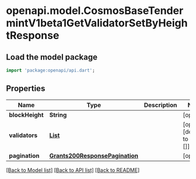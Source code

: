 # openapi.model.CosmosBaseTendermintV1beta1GetValidatorSetByHeightResponse

## Load the model package
```dart
import 'package:openapi/api.dart';
```

## Properties
Name | Type | Description | Notes
------------ | ------------- | ------------- | -------------
**blockHeight** | **String** |  | [optional] 
**validators** | [**List<GetLatestValidatorSet200ResponseValidatorsInner>**](GetLatestValidatorSet200ResponseValidatorsInner.md) |  | [optional] [default to const []]
**pagination** | [**Grants200ResponsePagination**](Grants200ResponsePagination.md) |  | [optional] 

[[Back to Model list]](../README.md#documentation-for-models) [[Back to API list]](../README.md#documentation-for-api-endpoints) [[Back to README]](../README.md)


